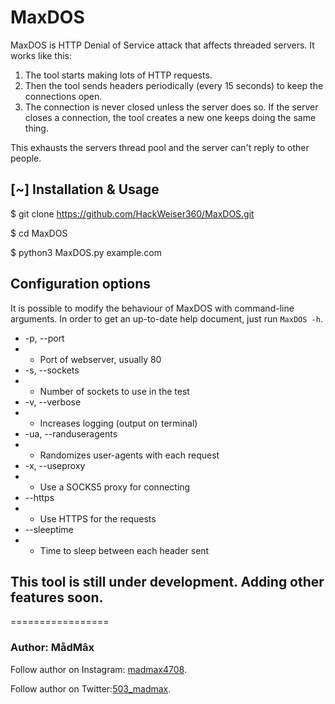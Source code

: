 # MaxDOS


MaxDOS is HTTP Denial of Service attack that affects threaded servers. 
It works like this:

1. The tool starts making lots of HTTP requests.
2. Then the tool sends headers periodically (every 15 seconds) to keep the connections open.
3. The connection is never closed unless the server does so. If the server closes a connection, the tool creates a new one keeps doing the same thing.

This exhausts the servers thread pool and the server can't reply to other people.



## [~] Installation & Usage

$ git clone https://github.com/HackWeiser360/MaxDOS.git

$ cd MaxDOS

$ python3 MaxDOS.py example.com


## Configuration options
It is possible to modify the behaviour of MaxDOS with command-line
arguments. In order to get an up-to-date help document, just run
`MaxDOS -h`.

* -p, --port
* * Port of webserver, usually 80
* -s, --sockets
* * Number of sockets to use in the test
* -v, --verbose
* * Increases logging (output on terminal)
* -ua, --randuseragents
* * Randomizes user-agents with each request
* -x, --useproxy
* * Use a SOCKS5 proxy for connecting
* --https
* * Use HTTPS for the requests
* --sleeptime
* * Time to sleep between each header sent

## This tool is still under development. Adding other features soon.
=================
### Author: MådMâx
Follow author on Instagram: [madmax4708](https://www.instagram.com/madmax4708/).

Follow author on Twitter:[503_madmax](https://twitter.com/503_madmax).